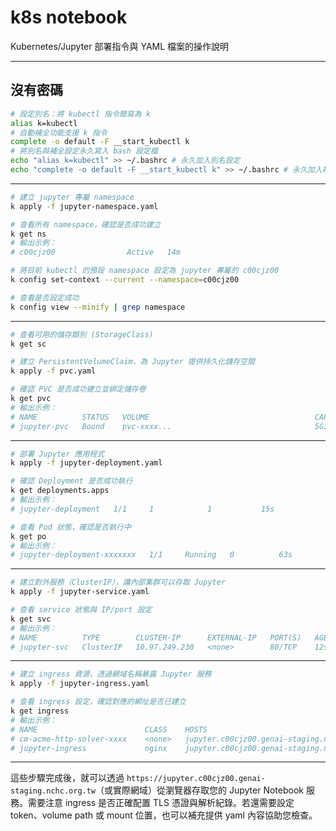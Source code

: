 # k8s notebook

 Kubernetes/Jupyter 部署指令與 YAML 檔案的操作說明

---

## 沒有密碼
```bash
# 設定別名：將 kubectl 指令簡寫為 k
alias k=kubectl
# 自動補全功能支援 k 指令
complete -o default -F __start_kubectl k
# 將別名與補全設定永久寫入 bash 設定檔
echo "alias k=kubectl" >> ~/.bashrc # 永久加入別名設定
echo "complete -o default -F __start_kubectl k" >> ~/.bashrc # 永久加入補全設定
```

---

```bash
# 建立 jupyter 專屬 namespace
k apply -f jupyter-namespace.yaml

# 查看所有 namespace，確認是否成功建立
k get ns 
# 輸出示例：
# c00cjz00                Active   14m

# 將目前 kubectl 的預設 namespace 設定為 jupyter 專屬的 c00cjz00
k config set-context --current --namespace=c00cjz00

# 查看是否設定成功
k config view --minify | grep namespace
```

---

```bash
# 查看可用的儲存類別 (StorageClass)
k get sc

# 建立 PersistentVolumeClaim，為 Jupyter 提供持久化儲存空間
k apply -f pvc.yaml

# 確認 PVC 是否成功建立並綁定儲存卷
k get pvc
# 輸出示例：
# NAME          STATUS   VOLUME                                     CAPACITY   ACCESS MODES   STORAGECLASS   VOLUMEATTRIBUTESCLASS   AGE
# jupyter-pvc   Bound    pvc-xxxx...                                5Gi        RWO            csi-pgha       <unset>                 4m59s
```

---

```bash
# 部署 Jupyter 應用程式
k apply -f jupyter-deployment.yaml

# 確認 Deployment 是否成功執行
k get deployments.apps 
# 輸出示例：
# jupyter-deployment   1/1     1            1           15s

# 查看 Pod 狀態，確認是否執行中
k get po 
# 輸出示例：
# jupyter-deployment-xxxxxxx   1/1     Running   0          63s
```

---

```bash
# 建立對外服務（ClusterIP），讓內部集群可以存取 Jupyter
k apply -f jupyter-service.yaml

# 查看 service 狀態與 IP/port 設定
k get svc 
# 輸出示例：
# NAME          TYPE        CLUSTER-IP      EXTERNAL-IP   PORT(S)   AGE
# jupyter-svc   ClusterIP   10.97.249.230   <none>        80/TCP    12s
```

---

```bash
# 建立 ingress 資源，透過網域名稱暴露 Jupyter 服務
k apply -f jupyter-ingress.yaml

# 查看 ingress 設定，確認對應的網址是否已建立
k get ingress 
# 輸出示例：
# NAME                        CLASS    HOSTS                                        ADDRESS   PORTS     AGE
# cm-acme-http-solver-xxxx    <none>   jupyter.c00cjz00.genai-staging.nchc.org.tw             80        17s
# jupyter-ingress             nginx    jupyter.c00cjz00.genai-staging.nchc.org.tw             80, 443   24s
```

---

這些步驟完成後，就可以透過 `https://jupyter.c00cjz00.genai-staging.nchc.org.tw`（或實際網域）從瀏覽器存取您的 Jupyter Notebook 服務。需要注意 ingress 是否正確配置 TLS 憑證與解析紀錄。若還需要設定 token、volume path 或 mount 位置，也可以補充提供 yaml 內容協助您檢查。


